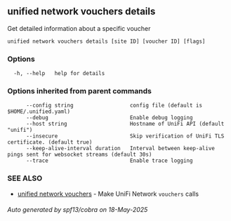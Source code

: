 ## unified network vouchers details

Get detailed information about a specific voucher

```
unified network vouchers details [site ID] [voucher ID] [flags]
```

### Options

```
  -h, --help   help for details
```

### Options inherited from parent commands

```
      --config string                  config file (default is $HOME/.unified.yaml)
      --debug                          Enable debug logging
      --host string                    Hostname of UniFi API (default "unifi")
      --insecure                       Skip verification of UniFi TLS certificate. (default true)
      --keep-alive-interval duration   Interval between keep-alive pings sent for websocket streams (default 30s)
      --trace                          Enable trace logging
```

### SEE ALSO

* [unified network vouchers](unified_network_vouchers.md)	 - Make UniFi Network `vouchers` calls

###### Auto generated by spf13/cobra on 18-May-2025
